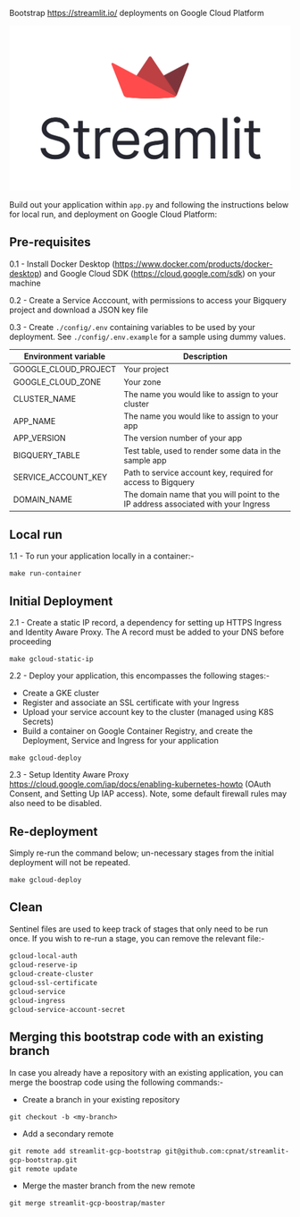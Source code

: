 Bootstrap https://streamlit.io/ deployments on Google Cloud Platform

![Streamlit Logo](streamlit-logo-primary-colormark-darktext.png)

Build out your application within `app.py` and following the instructions below for local run, and deployment on Google Cloud Platform:

## Pre-requisites

0.1 - Install Docker Desktop (https://www.docker.com/products/docker-desktop) and Google Cloud SDK (https://cloud.google.com/sdk) on your machine

0.2 - Create a Service Acccount, with permissions to access your Bigquery project and download a JSON key file

0.3 - Create `./config/.env` containing variables to be used by your deployment. See `./config/.env.example` for a sample using dummy values.

| Environment variable           | Description                                                                                  |
|--------------------------------|----------------------------------------------------------------------------------------------|
| GOOGLE_CLOUD_PROJECT           | Your project                                                                                 |
| GOOGLE_CLOUD_ZONE              | Your zone                                                                                    |
| CLUSTER_NAME                   | The name you would like to assign to your cluster                                            |
| APP_NAME                       | The name you would like to assign to your app                                                |
| APP_VERSION                    | The version number of your app                                                               |
| BIGQUERY_TABLE                 | Test table, used to render some data in the sample app                                       |
| SERVICE_ACCOUNT_KEY            | Path to service account key, required for access to Bigquery                                 |
| DOMAIN_NAME                    | The domain name that you will point to the IP address associated with your Ingress           |

## Local run

1.1 - To run your application locally in a container:-

```
make run-container
```

## Initial Deployment

2.1 - Create a static IP record, a dependency for setting up HTTPS Ingress and Identity Aware Proxy. The A record must be added to your DNS before proceeding

```
make gcloud-static-ip
```

2.2 - Deploy your application, this encompasses the following stages:-
- Create a GKE cluster
- Register and associate an SSL certificate with your Ingress  
- Upload your service account key to the cluster (managed using K8S Secrets)  
- Build a container on Google Container Registry, and create the Deployment, Service and Ingress for your application 

```
make gcloud-deploy
```

2.3 - Setup Identity Aware Proxy https://cloud.google.com/iap/docs/enabling-kubernetes-howto (OAuth Consent, and Setting Up IAP access). Note, some default firewall rules may also need to be disabled.


## Re-deployment
Simply re-run the command below; un-necessary stages from the initial deployment will not be repeated.

```
make gcloud-deploy
```


## Clean
Sentinel files are used to keep track of stages that only need to be run once. If you wish to re-run a stage, you can remove the relevant file:-

```
gcloud-local-auth
gcloud-reserve-ip
gcloud-create-cluster
gcloud-ssl-certificate
gcloud-service
gcloud-ingress
gcloud-service-account-secret
```

## Merging this bootstrap code with an existing branch

In case you already have a repository with an existing application, you can merge the boostrap code using the following commands:-

-   Create a branch in your existing repository  

```
git checkout -b <my-branch>
```

- Add a secondary remote  

```
git remote add streamlit-gcp-bootstrap git@github.com:cpnat/streamlit-gcp-bootstrap.git
git remote update
```

 - Merge the master branch from the new remote  

```
git merge streamlit-gcp-boostrap/master
```
